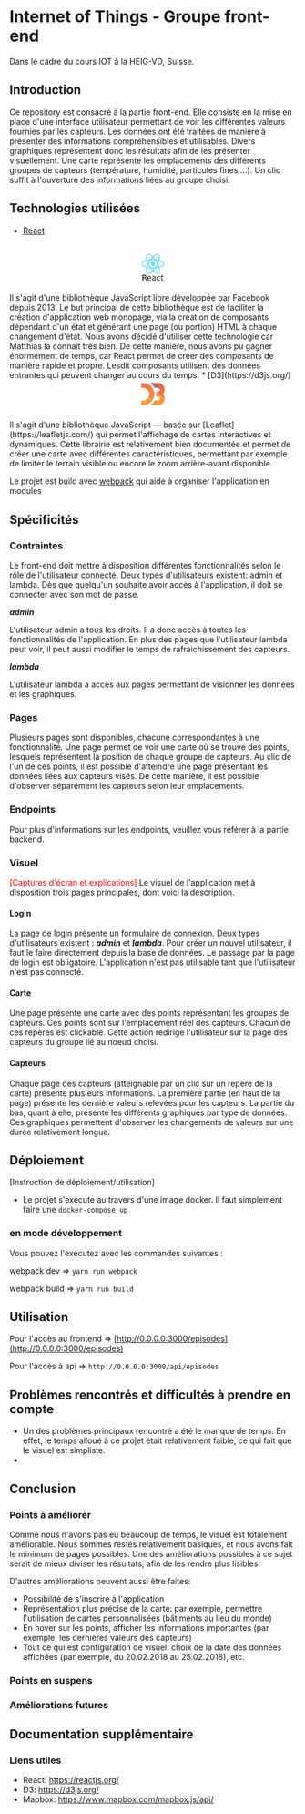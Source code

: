 # Internet of Things - Groupe front-end
Dans le cadre du cours IOT à la HEIG-VD, Suisse.

## Introduction
Ce repository est consacré à la partie front-end. Elle consiste en la mise en place d'une interface utilisateur permettant de voir les différentes valeurs fournies par les capteurs. Les données ont été traitées de manière à présenter des informations compréhensibles et utilisables. Divers graphiques représentent donc les résultats afin de les présenter visuellement.
Une carte représente les emplacements des différents groupes de capteurs (température, humidité, particules fines,...). Un clic suffit à l'ouverture des informations liées au groupe choisi.

## Technologies utilisées
* [React](https://reactjs.org/) 
</br>
<center><img src="images/ReactJS.png" alt="react logo" style="max-width:10%;"/> </center>
</br>
Il s'agit d'une bibliothèque JavaScript libre développée par Facebook depuis 2013. Le but principal de cette bibliothèque est de faciliter la création d'application web monopage, via la création de composants dépendant d'un état et générant une page (ou portion) HTML à chaque changement d'état. Nous avons décidé d'utiliser cette technologie car Matthias la connait très bien. De cette manière, nous avons pu gagner énormément de temps, car React permet de créer des composants de manière rapide et propre. Lesdit composants utilisent des données entrantes qui peuvent changer au cours du temps.
* [D3](https://d3js.org/) 
</br>
<center><img src="images/d3.png" alt="d3 logo" style="max-width:10%;/></center>
</br>
Il s'agit d'une bibliothèque graphique JavaScript qui permet l'affichage de données numériques sous une forme graphique et dynamique. Nous avions déjà appris à l'utiliser en cours, ce qui nous avait permis de constater son utilité. Cette bibliothèque permet en effet de créer des graphiques recherchés et facilement lisible visuellement, de manière à représenter les données sous une forme propre et utilisable. Comme de nombreux codes de graphique sont déjà mis à disposition en libre utilisation, il est facile de créer un graphique et de le modifier afin d'obtenir ce qui est nécessaire à la partie frontend.
* [Mapbox.js](https://www.mapbox.com/mapbox.js/api/) 
</br>
<center><img src="images/mapbox.png" alt="mapbox logo" style="max-width:10%;"/> </center>
</br>
Il s'agit d'une bibliothèque JavaScript — basée sur [Leaflet](https://leafletjs.com/) qui permet l'affichage de cartes interactives et dynamiques. Cette librairie est relativement bien documentée et permet de créer une carte avec différentes caractéristiques, permettant par exemple de limiter le terrain visible ou encore le zoom arrière-avant disponible.

Le projet est build avec [webpack](https://webpack.js.org/) qui aide à organiser l'application en modules

## Spécificités
### Contraintes
Le front-end doit mettre à disposition différentes fonctionnalités selon le rôle de l'utilisateur connecté.
Deux types d'utilisateurs existent: admin et lambda. 
Dès que quelqu'un souhaite avoir accès à l'application, il doit se connecter avec son mot de passe.

***admin***

L'utilisateur admin a tous les droits. Il a donc accès à toutes les fonctionnalités de l'application.
En plus des pages que l'utilisateur lambda peut voir, il peut aussi modifier le temps de rafraichissement des capteurs.

***lambda***

L'utilisateur lambda a accès aux pages permettant de visionner les données et les graphiques.

### Pages
Plusieurs pages sont disponibles, chacune correspondantes à une fonctionnalité.
Une page permet de voir une carte où se trouve des points, lesquels représentent la position de chaque groupe de capteurs. Au clic de l'un de ces points, il est possible d'atteindre une page présentant les données liées aux capteurs visés.
De cette manière, il est possible d'observer séparément les capteurs selon leur emplacements.

### Endpoints
Pour plus d'informations sur les endpoints, veuillez vous référer à la partie backend.

### Visuel
<span style="color:red">[Captures d'écran et explications]</span>
Le visuel de l'application met à disposition trois pages principales, dont voici la description.
#### Login
La page de login présente un formulaire de connexion. Deux types d'utilisateurs existent : ***admin*** et ***lambda***. Pour créer un nouvel utilisateur, il faut le faire directement depuis la base de données.
Le passage par la page de login est obligatoire. L'application n'est pas utilisable tant que l'utilisateur n'est pas connecté.
#### Carte
Une page présente une carte avec des points représentant les groupes de capteurs. Ces points sont sur l'emplacement réel des capteurs. Chacun de ces repères est clickable. Cette action redirige l'utilisateur sur la page des capteurs du groupe lié au noeud choisi.
#### Capteurs
Chaque page des capteurs (atteignable par un clic sur un repère de la carte) présente plusieurs informations. La première partie (en haut de la page) présente les dernière valeurs relevées pour les capteurs. La partie du bas, quant à elle, présente les différents graphiques par type de données. Ces graphiques permettent d'observer les changements de valeurs sur une durée relativement longue.

## Déploiement
[Instruction de déploiement/utilisation]
- Le projet s'exécute au travers d'une image docker. Il faut simplement faire une `docker-compose up`

### en mode développement

Vous pouvez l'exécutez avec les commandes suivantes : 

webpack dev => `yarn run webpack`

webpack build => `yarn run build`

## Utilisation

Pour l'accès au frontend => [http://0.0.0.0:3000/episodes](http://0.0.0.0:3000/episodes)

Pour l'accès à api => `http://0.0.0.0:3000/api/episodes`

## Problèmes rencontrés et difficultés à prendre en compte
- Un des problèmes principaux rencontré a été le manque de temps. En effet, le temps alloué à ce projet était relativement faible, ce qui fait que le visuel est simpliste.
- 

## Conclusion
### Points à améliorer
Comme nous n'avons pas eu beaucoup de temps, le visuel est totalement améliorable.
Nous sommes restés relativement basiques, et nous avons fait le minimum de pages possibles. Une des améliorations possibles à ce sujet serait de mieux diviser les résultats, afin de les rendre plus lisibles.

D'autres améliorations peuvent aussi être faites:
- Possibilité de s'inscrire à l'application
- Représentation plus précise de la carte: par exemple, permettre l'utilisation de cartes personnalisées (bâtiments au lieu du monde)
- En hover sur les points, afficher les informations importantes (par exemple, les dernières valeurs des capteurs)
- Tout ce qui est configuration de visuel: choix de la date des données affichées (par exemple, du 20.02.2018 au 25.02.2018), etc.
### Points en suspens
### Améliorations futures

## Documentation supplémentaire
### Liens utiles
* React: <https://reactjs.org/>
* D3: <https://d3js.org/>
* Mapbox: <https://www.mapbox.com/mapbox.js/api/>
